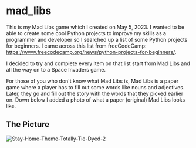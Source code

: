 # mad_libs
This is my Mad Libs game which I created on May 5, 2023. I wanted to be able to create some cool Python projects to improve my skills as a programmer and developer so I searched up a list of some Python projects for beginners. I came across this list from freeCodeCamp: https://www.freecodecamp.org/news/python-projects-for-beginners/.

I decided to try and complete every item on that list start from Mad Libs and all the way on to a Space Invaders game.

For those of you who don't know what Mad Libs is, Mad Libs is a paper game where a player has to fill out some words like nouns and adjectives. Later, they go and fill out the story with the words that they picked earlier on. Down below I added a photo of what a paper (original) Mad Libs looks like.

## The Picture
![Stay-Home-Theme-Totally-Tie-Dyed-2](https://user-images.githubusercontent.com/124419231/236577041-1f2fe04f-a46f-4ca8-a075-59af4ce9d2bf.jpg)
